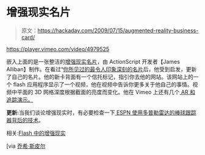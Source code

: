 # 增强现实名片

> 原文：<https://hackaday.com/2009/07/15/augmented-reality-business-card/>

<https://player.vimeo.com/video/4979525>

</div> <p>嵌入上面的是一张整洁的<a href="http://jamesalliban.wordpress.com/2009/06/03/ar-business-card/" title="AR Business card « James Alliban" target="_blank">增强现实名片</a>，由 ActionScript 开发者【James Alliban】制作。在看过“<a href="http://www.youtube.com/watch?v=f2mHkQUBEpM" title="YouTube - Business Card Fail" target="_blank">你所见过的最令人印象深刻的名片</a>后，他受到启发，更新了自己的名片。他的新卡背面有一个信托标记，指引你去他的网站。该网站上的一个 flash 应用程序显示了一个视频，他在视频中告诉你更多关于他自己的事情。视频中平面的 3D 网格深度根据截面的亮度而变化。他在 Vimeo 上还有几个<a href="http://vimeo.com/jamesalliban" title="James Alliban on Vimeo" target="_blank"> AR 和追踪演示。</a></p> <p><strong>更新:</strong>当我们谈论增强现实时，有必要检查一下<a href="http://www.popsci.com/entertainment-amp-gaming/article/2009-07/how-it-works-espns-ball-tracker-follows-home-runs-doppler-radar" target="_blank"> ESPN 使用多普勒雷达的棒球跟踪器背后的技术</a>。</p> <p>相关:<a href="http://hackaday.com/2008/11/19/augmented-reality-in-flash/" title="Augmented reality in Flash - Hack a Day">Flash 中的增强现实</a></p> <p>[via <a href="http://joshspear.com/item/augmented-reality-business-card/" title="Augmented Reality Business Card - Josh Spear, Trendspotting" target="_blank">乔希·斯皮尔</a></p> </body> </html>